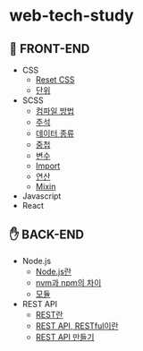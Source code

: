 # web-tech-study

## 🤚 FRONT-END
- CSS
  - [Reset CSS](./docs/frontend/CSS/css-reset.md)  
  - [단위](./docs/frontend/CSS/units.md)
- SCSS
  - [컴파일 방법](./docs/frontend/SCSS/complie.md)
  - [주석](./docs/frontend/SCSS/comment.md)
  - [데이터 종류](./docs/frontend/SCSS/data-types.md)
  - [중첩](./docs/frontend/SCSS/nesting.md)
  - [변수](./docs/frontend/SCSS/variables.md)
  - [Import](./docs/frontend/SCSS/import.md)
  - [연산](./docs/frontend/SCSS/operations.md)
  - [Mixin](./docs/frontend/SCSS/mixins.md)
- Javascript
- React

## ✋ BACK-END  
- Node.js
  - [Node.js란](./docs/backend/node/nodejs.md)
  - [nvm과 npm의 차이](./docs/backend/node/nvm-npm.md)
  - [모듈](./docs/backend/node/module.md)
- REST API
  - [REST란](./docs/backend/restapi/rest.md)
  - [REST API, RESTful이란](./docs/backend/restapi/RESTAPI-RESTful.md)
  - [REST API 만들기](./docs/backend/restapi/make-RESTAPI.md)
